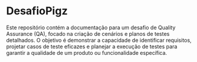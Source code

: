 # DesafioPigz
Este repositório contém a documentação para um desafio de Quality Assurance (QA), focado na criação de cenários e planos de testes detalhados. O objetivo é demonstrar a capacidade de identificar requisitos, projetar casos de teste eficazes e planejar a execução de testes para garantir a qualidade de um produto ou funcionalidade específica.
